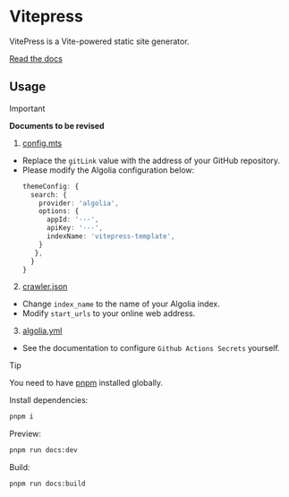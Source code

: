 # Vitepress

VitePress is a Vite-powered static site generator.

[Read the docs](https://vitepress.dev/)

## Usage

> [!IMPORTANT]
> 
> **Documents to be revised**
> 
> 1. [config.mts](.vitepress/config.mts)
> 
>   - Replace the `gitLink` value with the address of your GitHub repository.
>   - Please modify the Algolia configuration below:
>     ```mts
>     themeConfig: {
>       search: {
>         provider: 'algolia',
>         options: {
>           appId: '···',
>           apiKey: '···',
>           indexName: 'vitepress-template',
>         }
>        },
>       }
>     }
>     ```
> 2. [crawler.json](crawler.json)
> 
>   - Change `index_name` to the name of your Algolia index.
>   - Modify `start_urls` to your online web address.
> 
> 3. [algolia.yml](.github/workflows/algolia.yml)
> 
>   - See the documentation to configure `Github Actions Secrets` yourself.

> [!TIP]
>
> You need to have [pnpm](https://pnpm.io/) installed globally.

Install dependencies:

```bash
pnpm i
```

Preview:

```bash
pnpm run docs:dev
```

Build:

```bash
pnpm run docs:build
```
